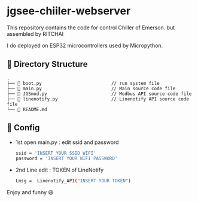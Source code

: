 # jgsee-chiiler-webserver

This repository contains the code for control Chiller of Emerson. but assembled by RITCHAI

I do deployed on ESP32 microcontrollers used by Micropython.

## 📂 Directory Structure
    .
    ├── 📄 boot.py                          // run system file
    ├── 📄 main.py                          // Main source code file
    ├── 📄 JGSmod.py                        // Modbus API source code file
    ├── 📄 linenotify.py                    // Linenotify API source code file
    └── 📄 README.md

## 🔨 Config
- 1st open main.py : edit ssid and password 

  ```sh
  ssid = 'INSERT YOUR SSID WIFI'
  password = 'INSERT YOUR WIFI PASSWORD'
  ```

- 2nd Line edit : TOKEN of  LineNotify
  ```sh
  Lmsg =  Linenotify_API("INSERT YOUR TOKEN")
  ```

Enjoy and funny :smiley:

